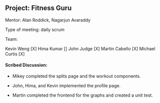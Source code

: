 
## Project: Fitness Guru

Mentor: Alan Roddick, Nagarjun Avaraddy

Type of meeting: daily scrum

Team:

Kevin Weng          [X]
Hima Kumar          []
John Judge          [X]
Martin Cabello      [X]
Michael Curtis      [X]

#### Scribed Discussion:

* Mikey completed the splits page and the workout components.

* John, Hima, and Kevin implemented the profile page.

* Martin completed the frontend for the graphs and created a unit test.
